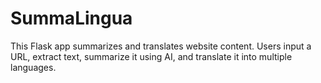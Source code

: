 # SummaLingua
This Flask app summarizes and translates website content. Users input a URL, extract text, summarize it using AI, and translate it into multiple languages.
